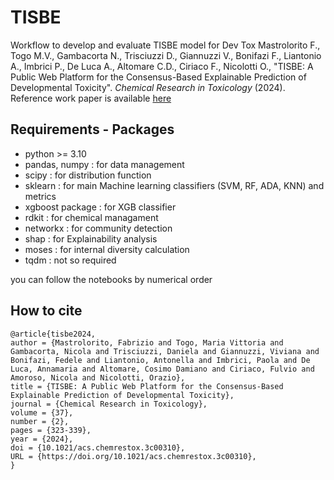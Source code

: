 # TISBE
Workflow to develop and evaluate TISBE model for Dev Tox
Mastrolorito F., Togo M.V., Gambacorta N., Trisciuzzi D., Giannuzzi V., Bonifazi F., Liantonio A., Imbrici P., De Luca A., Altomare C.D., Ciriaco F., Nicolotti O., "TISBE: A Public Web Platform for the Consensus-Based Explainable Prediction of Developmental Toxicity". *Chemical Research in Toxicology* (2024).
Reference work paper is available [here](https://pubs.acs.org/doi/10.1021/acs.chemrestox.3c00310)

## Requirements - Packages
- python >= 3.10
- pandas, numpy :  for data management
- scipy : for distribution function
- sklearn : for main Machine learning classifiers (SVM, RF, ADA, KNN) and metrics
- xgboost package : for XGB classifier
- rdkit : for chemical managament
- networkx : for community detection
- shap : for Explainability analysis
- moses : for internal diversity calculation
- tqdm : not so required

you can follow the notebooks by numerical order

## How to cite
```
@article{tisbe2024,
author = {Mastrolorito, Fabrizio and Togo, Maria Vittoria and Gambacorta, Nicola and Trisciuzzi, Daniela and Giannuzzi, Viviana and Bonifazi, Fedele and Liantonio, Antonella and Imbrici, Paola and De Luca, Annamaria and Altomare, Cosimo Damiano and Ciriaco, Fulvio and Amoroso, Nicola and Nicolotti, Orazio},
title = {TISBE: A Public Web Platform for the Consensus-Based Explainable Prediction of Developmental Toxicity},
journal = {Chemical Research in Toxicology},
volume = {37},
number = {2},
pages = {323-339},
year = {2024},
doi = {10.1021/acs.chemrestox.3c00310},
URL = {https://doi.org/10.1021/acs.chemrestox.3c00310},
}
```
